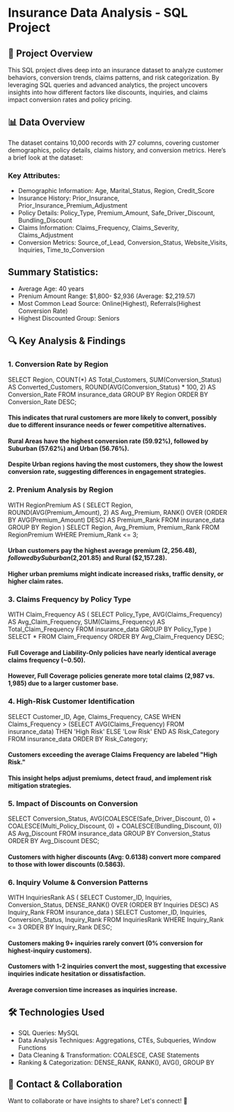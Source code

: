 # Insurance Data Analysis - SQL Project

## 🚀 Project Overview
This SQL project dives deep into an insurance dataset to analyze customer behaviors, conversion trends, claims patterns, and risk categorization. By leveraging SQL queries and advanced analytics, the project uncovers insights into how different factors like discounts, inquiries, and claims impact conversion rates and policy pricing.

## 📊 Data Overview
The dataset contains 10,000 records with 27 columns, covering customer demographics, policy details, claims history, and conversion metrics. Here’s a brief look at the dataset:
### Key Attributes:
- Demographic Information: Age, Marital_Status, Region, Credit_Score
- Insurance History: Prior_Insurance, Prior_Insurance_Premium_Adjustment
- Policy Details: Policy_Type, Premium_Amount, Safe_Driver_Discount, Bundling_Discount
- Claims Information: Claims_Frequency, Claims_Severity, Claims_Adjustment
- Conversion Metrics: Source_of_Lead, Conversion_Status, Website_Visits, Inquiries, Time_to_Conversion

## Summary Statistics:
- Average Age: 40 years
- Prenium Amount Range: $1,800- $2,936 (Average: $2,219.57)
- Most Common Lead Source: Online(Highest), Referrals(Highest Conversion Rate)
- Highest Discounted Group: Seniors

## 🔍 Key Analysis & Findings
### 1. Conversion Rate by Region
SELECT 
    Region,
    COUNT(*) AS Total_Customers,
    SUM(Conversion_Status) AS Converted_Customers,
    ROUND(AVG(Conversion_Status) * 100, 2) AS Conversion_Rate
FROM insurance_data
GROUP BY Region
ORDER BY Conversion_Rate DESC;

#### This indicates that rural customers are more likely to convert, possibly due to different insurance needs or fewer competitive alternatives.
#### Rural Areas have the highest conversion rate (59.92%), followed by Suburban (57.62%) and Urban (56.76%).
#### Despite Urban regions having the most customers, they show the lowest conversion rate, suggesting differences in engagement strategies.

### 2. Prenium Analysis by Region
WITH RegionPremium AS (
    SELECT 
        Region,
        ROUND(AVG(Premium_Amount), 2) AS Avg_Premium,
        RANK() OVER (ORDER BY AVG(Premium_Amount) DESC) AS Premium_Rank
    FROM insurance_data
    GROUP BY Region
)
SELECT Region, Avg_Premium, Premium_Rank
FROM RegionPremium
WHERE Premium_Rank <= 3;

#### Urban customers pay the highest average premium ($2,256.48), followed by Suburban ($2,201.85) and Rural ($2,157.28).
#### Higher urban premiums might indicate increased risks, traffic density, or higher claim rates.

### 3. Claims Frequency by Policy Type
WITH Claim_Frequency AS (
    SELECT 
        Policy_Type,
        AVG(Claims_Frequency) AS Avg_Claim_Frequency,
        SUM(Claims_Frequency) AS Total_Claim_Frequency
    FROM insurance_data
    GROUP BY Policy_Type
)
SELECT *
FROM Claim_Frequency
ORDER BY Avg_Claim_Frequency DESC;

#### Full Coverage and Liability-Only policies have nearly identical average claims frequency (~0.50).
#### However, Full Coverage policies generate more total claims (2,987 vs. 1,985) due to a larger customer base.

### 4. High-Risk Customer Identification
SELECT 
    Customer_ID,
    Age,
    Claims_Frequency,
    CASE
        WHEN Claims_Frequency > (SELECT AVG(Claims_Frequency) FROM insurance_data) 
        THEN 'High Risk'
        ELSE 'Low Risk'
    END AS Risk_Category
FROM insurance_data
ORDER BY Risk_Category;

#### Customers exceeding the average Claims Frequency are labeled "High Risk."
#### This insight helps adjust premiums, detect fraud, and implement risk mitigation strategies. 

### 5. Impact of Discounts on Conversion
SELECT 
    Conversion_Status,
    AVG(COALESCE(Safe_Driver_Discount, 0) +
        COALESCE(Multi_Policy_Discount, 0) +
        COALESCE(Bundling_Discount, 0)) AS Avg_Discount
FROM insurance_data
GROUP BY Conversion_Status
ORDER BY Avg_Discount DESC;

#### Customers with higher discounts (Avg: 0.6138) convert more compared to those with lower discounts (0.5863).

### 6. Inquiry Volume & Conversion Patterns
WITH InquiriesRank AS (
    SELECT 
        Customer_ID,
        Inquiries,
        Conversion_Status,
        DENSE_RANK() OVER (ORDER BY Inquiries DESC) AS Inquiry_Rank
    FROM insurance_data
)
SELECT Customer_ID, Inquiries, Conversion_Status, Inquiry_Rank
FROM InquiriesRank
WHERE Inquiry_Rank <= 3
ORDER BY Inquiry_Rank DESC;

#### Customers making 9+ inquiries rarely convert (0% conversion for highest-inquiry customers).
#### Customers with 1-2 inquiries convert the most, suggesting that excessive inquiries indicate hesitation or dissatisfaction.
#### Average conversion time increases as inquiries increase.

## 🛠️ Technologies Used
- SQL Queries: MySQL
- Data Analysis Techniques: Aggregations, CTEs, Subqueries, Window Functions
- Data Cleaning & Transformation: COALESCE, CASE Statements
- Ranking & Categorization: DENSE_RANK, RANK(), AVG(), GROUP BY

## 📩 Contact & Collaboration
Want to collaborate or have insights to share? Let's connect! 🚀
